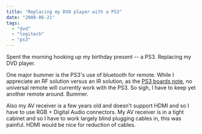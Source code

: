 ```yaml
---
title: "Replacing my DVD player with a PS3"
date: "2008-06-21"
tags: 
  - "dvd"
  - "logitech"
  - "ps3"
---
```


Spent the morning hooking up my birthday present -- a PS3. Replacing my DVD player.

One major bummer is the PS3's use of bluetooth for remote. While I appreciate an RF solution versus an IR solution, as the [PS3 boards note](http://boardsus.playstation.com/playstation/board/message?board.id=ps3&message.id=909652), no universal remote will currently work with the PS3. So sigh, I have to keep yet another remote around. Bummer.

Also my AV receiver is a few years old and doesn't support HDMI and so I have to use RGB + Digital Audio connectors. My AV receiver is in a tight cabinet and so I have to work largely blind plugging cables in, this was painful. HDMI would be nice for reduction of cables.

